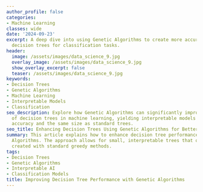 ```yaml
---
author_profile: false
categories:
- Machine Learning
classes: wide
date: '2024-09-23'
excerpt: A deep dive into using Genetic Algorithms to create more accurate, interpretable
  decision trees for classification tasks.
header:
  image: /assets/images/data_science_9.jpg
  overlay_image: /assets/images/data_science_9.jpg
  show_overlay_excerpt: false
  teaser: /assets/images/data_science_9.jpg
keywords:
- Decision Trees
- Genetic Algorithms
- Machine Learning
- Interpretable Models
- Classification
seo_description: Explore how Genetic Algorithms can significantly improve the performance
  of decision trees in machine learning, yielding interpretable models with higher
  accuracy and the same size as standard trees.
seo_title: Enhancing Decision Trees Using Genetic Algorithms for Better Performance
summary: This article explains how to enhance decision tree performance using Genetic
  Algorithms. The approach allows for small, interpretable trees that outperform those
  created with standard greedy methods.
tags:
- Decision Trees
- Genetic Algorithms
- Interpretable AI
- Classification Models
title: Improving Decision Tree Performance with Genetic Algorithms
---
```


